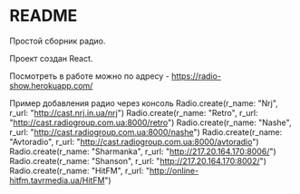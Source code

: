 # README
Простой сборник радио.
 
Проект создан React.

Посмотреть в работе можно по адресу - https://radio-show.herokuapp.com/
 
Пример добавления радио через консоль
Radio.create(r_name: "Nrj", r_url: "http://cast.nrj.in.ua/nrj")
Radio.create(r_name: "Retro", r_url: "http://cast.radiogroup.com.ua:8000/retro")
Radio.create(r_name: "Nashe", r_url: "http://cast.radiogroup.com.ua:8000/nashe")
Radio.create(r_name: "Avtoradio", r_url: "http://cast.radiogroup.com.ua:8000/avtoradio")
Radio.create(r_name: "Sharmanka", r_url: "http://217.20.164.170:8006/")
Radio.create(r_name: "Shanson", r_url: "http://217.20.164.170:8002/")
Radio.create(r_name: "HitFM", r_url: "http://online-hitfm.tavrmedia.ua/HitFM")

